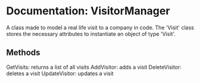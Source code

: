 ﻿# Documentation: VisitorManager
A class made to model a real life visit to a company in code. The 'Visit' class stores the necessary attributes to instantiate an object of type 'Visit'.

## Methods
GetVisits: returns a list of all visits
AddVisitor: adds a visit
DeleteVisitor: deletes a visit
UpdateVisitor: updates a visit
